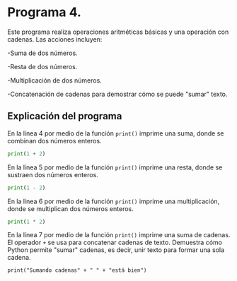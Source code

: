 # Programa 4. 
Este programa realiza operaciones aritméticas básicas y una operación con cadenas. Las acciones incluyen:

-Suma de dos números.

-Resta de dos números.

-Multiplicación de dos números.

-Concatenación de cadenas para demostrar cómo se puede "sumar" texto.


## Explicación del programa 
En la línea 4 por medio de la función `print()` imprime una suma, donde se combinan dos números enteros.
```python
print(1 + 2)
```

En la línea 5 por medio de la función `print()` imprime una resta, donde se sustraen dos números enteros.
```python
print(1 - 2)
```

En la línea 6 por medio de la función `print()` imprime una multiplicación, donde se multiplican dos números enteros. 
```python
print(1 * 2)
```

En la línea 7 por medio de la función `print()` imprime una suma de cadenas. El operador `+` se usa para concatenar cadenas de texto. Demuestra cómo Python permite "sumar" cadenas, es decir, unir texto para formar una sola cadena.
```
print("Sumando cadenas" + " " + "está bien")
```
